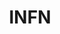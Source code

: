 ---
title: "INFN"
website: ""
description: "Description"
logo: "images/partners/infn.webp"
category: "Con il contributo di"
draft: false
order: 1
#id: "partners"
---